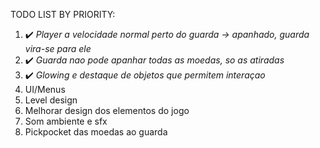 TODO LIST BY PRIORITY:

1. :heavy_check_mark: *Player a velocidade normal perto do guarda -> apanhado, guarda vira-se para ele*
2. :heavy_check_mark: *Guarda nao pode apanhar todas as moedas, so as atiradas* 
3. :heavy_check_mark: *Glowing e destaque de objetos que permitem interaçao*
4. UI/Menus
5. Level design
6. Melhorar design dos elementos do jogo
7. Som ambiente e sfx 
8. Pickpocket das moedas ao guarda
